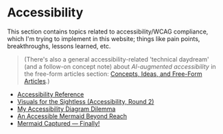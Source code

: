 # Accessibility

This section contains topics related to accessibility/WCAG compliance, which I'm trying to implement in this website; things like pain points, breakthroughs, lessons learned, etc. 
> (There's also a general accessibility-related 'technical daydream' (and a follow-on concept note) about *AI-augmented accessibility* in the free-form articles section: [Concepts, Ideas, and Free-Form Articles](../sec_freeform/index.md).)

- [Accessibility Reference](accss_.md)
- [Visuals for the Sightless (Accessibility, Round 2)](visuals-for-the-sightless.md)
- [My Accessibility Diagram Dilemma](accss_diagram-dilemma.md)
- [An Accessible Mermaid Beyond Reach](breakthru1-mermaid-svg.md)
- [Mermaid Captured — Finally!](breakthru2-mermaid-accessible.md)
